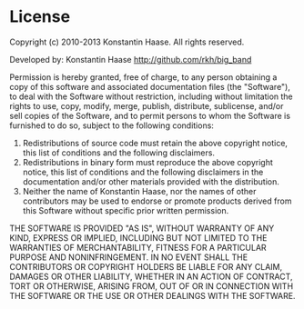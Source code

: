 # License

Copyright (c) 2010-2013 Konstantin Haase.  All rights reserved.

Developed by: Konstantin Haase
              http://github.com/rkh/big_band

Permission is hereby granted, free of charge, to any person obtaining a copy
of this software and associated documentation files (the "Software"), to
deal with the Software without restriction, including without limitation the
rights to use, copy, modify, merge, publish, distribute, sublicense, and/or
sell copies of the Software, and to permit persons to whom the Software is
furnished to do so, subject to the following conditions:
  1. Redistributions of source code must retain the above copyright notice,
     this list of conditions and the following disclaimers.
  2. Redistributions in binary form must reproduce the above copyright
     notice, this list of conditions and the following disclaimers in the
     documentation and/or other materials provided with the distribution.
  3. Neither the name of Konstantin Haase, nor the names of other contributors
     may be used to endorse or promote products derived from this Software without
     specific prior written permission.

THE SOFTWARE IS PROVIDED "AS IS", WITHOUT WARRANTY OF ANY KIND, EXPRESS OR
IMPLIED, INCLUDING BUT NOT LIMITED TO THE WARRANTIES OF MERCHANTABILITY,
FITNESS FOR A PARTICULAR PURPOSE AND NONINFRINGEMENT.  IN NO EVENT SHALL THE
CONTRIBUTORS OR COPYRIGHT HOLDERS BE LIABLE FOR ANY CLAIM, DAMAGES OR OTHER
LIABILITY, WHETHER IN AN ACTION OF CONTRACT, TORT OR OTHERWISE, ARISING
FROM, OUT OF OR IN CONNECTION WITH THE SOFTWARE OR THE USE OR OTHER DEALINGS
WITH THE SOFTWARE.

